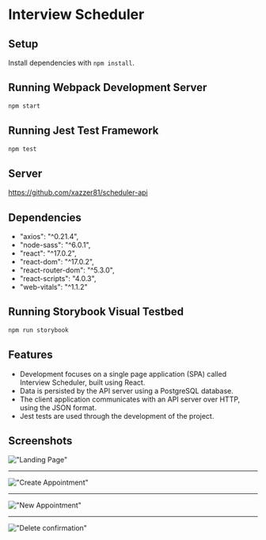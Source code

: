 # Interview Scheduler

## Setup

Install dependencies with `npm install`.

## Running Webpack Development Server

```sh
npm start
```

## Running Jest Test Framework

```sh
npm test
```

## Server
https://github.com/xazzer81/scheduler-api

## Dependencies
   - "axios": "^0.21.4",
   - "node-sass": "^6.0.1",
   - "react": "^17.0.2",
   - "react-dom": "^17.0.2",
   - "react-router-dom": "^5.3.0",
   - "react-scripts": "4.0.3",
   - "web-vitals": "^1.1.2"

## Running Storybook Visual Testbed

```sh
npm run storybook
```
## Features

- Development focuses on a single page application (SPA) called Interview Scheduler, built using React.
- Data is persisted by the API server using a PostgreSQL database.
- The client application communicates with an API server over HTTP, using the JSON format.
- Jest tests are used through the development of the project.

## Screenshots
!["Landing Page"](https://github.com/xazzer81/scheduler/blob/master/docs/landingpage.png?raw=true)

--------------------------------------

!["Create Appointment"](https://github.com/xazzer81/scheduler/blob/master/docs/Show.png?raw=true)

--------------------------------------

!["New Appointment"](https://github.com/xazzer81/scheduler/blob/master/docs/details.png?raw=true)

--------------------------------------

!["Delete confirmation"](https://github.com/xazzer81/scheduler/blob/master/docs/delete.png?raw=true)


